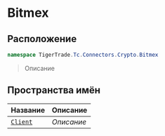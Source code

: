
# Bitmex
## Расположение
```csharp    
namespace TigerTrade.Tc.Connectors.Crypto.Bitmex
```
> Описание


## Пространства имён
| Название | Описание |
| --- | --- |
| [`Client`](./Bitmex/Client.md) | *Описание* |
